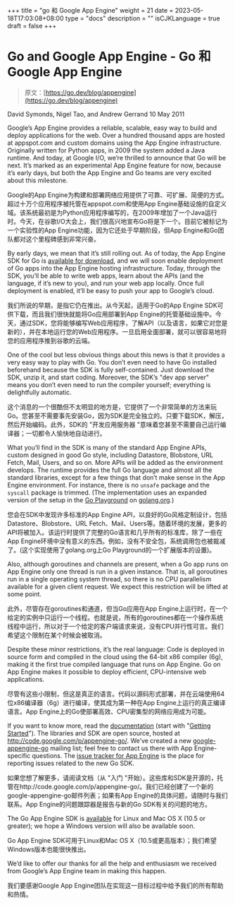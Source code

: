 +++
title = "go 和 Google App Engine"
weight = 21
date = 2023-05-18T17:03:08+08:00
type = "docs"
description = ""
isCJKLanguage = true
draft = false
+++

# Go and Google App Engine - Go 和 Google App Engine

> 原文：[https://go.dev/blog/appengine](https://go.dev/blog/appengine)

David Symonds, Nigel Tao, and Andrew Gerrand
10 May 2011

Google’s App Engine provides a reliable, scalable, easy way to build and deploy applications for the web. Over a hundred thousand apps are hosted at appspot.com and custom domains using the App Engine infrastructure. Originally written for Python apps, in 2009 the system added a Java runtime. And today, at Google I/O, we’re thrilled to announce that Go will be next. It’s marked as an experimental App Engine feature for now, because it’s early days, but both the App Engine and Go teams are very excited about this milestone.

Google的App Engine为构建和部署网络应用提供了可靠、可扩展、简便的方式。超过十万个应用程序被托管在appspot.com和使用App Engine基础设施的自定义域。该系统最初是为Python应用程序编写的，在2009年增加了一个Java运行时。今天，在谷歌I/O大会上，我们很高兴地宣布Go将是下一个。目前它被标记为一个实验性的App Engine功能，因为它还处于早期阶段，但App Engine和Go团队都对这个里程碑感到非常兴奋。

By early days, we mean that it’s still rolling out. As of today, the App Engine SDK for Go is [available for download](http://code.google.com/p/googleappengine/downloads/list), and we will soon enable deployment of Go apps into the App Engine hosting infrastructure. Today, through the SDK, you’ll be able to write web apps, learn about the APIs (and the language, if it’s new to you), and run your web app locally. Once full deployment is enabled, it’ll be easy to push your app to Google’s cloud.

我们所说的早期，是指它仍在推出。从今天起，适用于Go的App Engine SDK可供下载，而且我们很快就能将Go应用部署到App Engine的托管基础设施中。今天，通过SDK，您将能够编写Web应用程序，了解API（以及语言，如果它对您是新的），并在本地运行您的Web应用程序。一旦启用全面部署，就可以很容易地将您的应用程序推到谷歌的云端。

One of the cool but less obvious things about this news is that it provides a very easy way to play with Go. You don’t even need to have Go installed beforehand because the SDK is fully self-contained. Just download the SDK, unzip it, and start coding. Moreover, the SDK’s "dev app server" means you don’t even need to run the compiler yourself; everything is delightfully automatic.

这个消息的一个很酷但不太明显的地方是，它提供了一个非常简单的方法来玩Go。您甚至不需要事先安装Go，因为SDK是完全独立的。只要下载SDK，解压，然后开始编码。此外，SDK的 "开发应用服务器 "意味着您甚至不需要自己运行编译器；一切都令人愉快地自动进行。

What you’ll find in the SDK is many of the standard App Engine APIs, custom designed in good Go style, including Datastore, Blobstore, URL Fetch, Mail, Users, and so on. More APIs will be added as the environment develops. The runtime provides the full Go language and almost all the standard libraries, except for a few things that don’t make sense in the App Engine environment. For instance, there is no `unsafe` package and the `syscall` package is trimmed. (The implementation uses an expanded version of the setup in the [Go Playground](https://go.dev/doc/play/) on [golang.org](https://go.dev/).)

您会在SDK中发现许多标准的App Engine API，以良好的Go风格定制设计，包括Datastore、Blobstore、URL Fetch、Mail、Users等。随着环境的发展，更多的API将被加入。该运行时提供了完整的Go语言和几乎所有的标准库，除了一些在App Engine环境中没有意义的东西。例如，没有不安全包，系统调用包也被裁减了。(这个实现使用了golang.org上Go Playground的一个扩展版本的设置)。

Also, although goroutines and channels are present, when a Go app runs on App Engine only one thread is run in a given instance. That is, all goroutines run in a single operating system thread, so there is no CPU parallelism available for a given client request. We expect this restriction will be lifted at some point.

此外，尽管存在goroutines和通道，但当Go应用在App Engine上运行时，在一个给定的实例中只运行一个线程。也就是说，所有的goroutines都在一个操作系统线程中运行，所以对于一个给定的客户端请求来说，没有CPU并行性可言。我们希望这个限制在某个时候会被取消。

Despite these minor restrictions, it’s the real language: Code is deployed in source form and compiled in the cloud using the 64-bit x86 compiler (6g), making it the first true compiled language that runs on App Engine. Go on App Engine makes it possible to deploy efficient, CPU-intensive web applications.

尽管有这些小限制，但这是真正的语言。代码以源码形式部署，并在云端使用64位x86编译器（6g）进行编译，使其成为第一种在App Engine上运行的真正编译语言。App Engine上的Go使部署高效、CPU密集型的网络应用成为可能。

If you want to know more, read the [documentation](http://code.google.com/appengine/docs/go/) (start with "[Getting Started](http://code.google.com/appengine/docs/go/gettingstarted/)"). The libraries and SDK are open source, hosted at http://code.google.com/p/appengine-go/. We’ve created a new [google-appengine-go](http://groups.google.com/group/google-appengine-go) mailing list; feel free to contact us there with App Engine-specific questions. The [issue tracker for App Engine](http://code.google.com/p/googleappengine/issues/list) is the place for reporting issues related to the new Go SDK.

如果您想了解更多，请阅读文档（从 "入门 "开始）。这些库和SDK是开源的，托管在http://code.google.com/p/appengine-go/。我们已经创建了一个新的google-appengine-go邮件列表；如果有App Engine的具体问题，请随时与我们联系。App Engine的问题跟踪器是报告与新的Go SDK有关的问题的地方。

The Go App Engine SDK is [available](http://code.google.com/p/googleappengine/downloads/list) for Linux and Mac OS X (10.5 or greater); we hope a Windows version will also be available soon.

Go App Engine SDK可用于Linux和Mac OS X（10.5或更高版本）；我们希望Windows版本也能很快推出。

We’d like to offer our thanks for all the help and enthusiasm we received from Google’s App Engine team in making this happen.

我们要感谢Google App Engine团队在实现这一目标过程中给予我们的所有帮助和热情。
